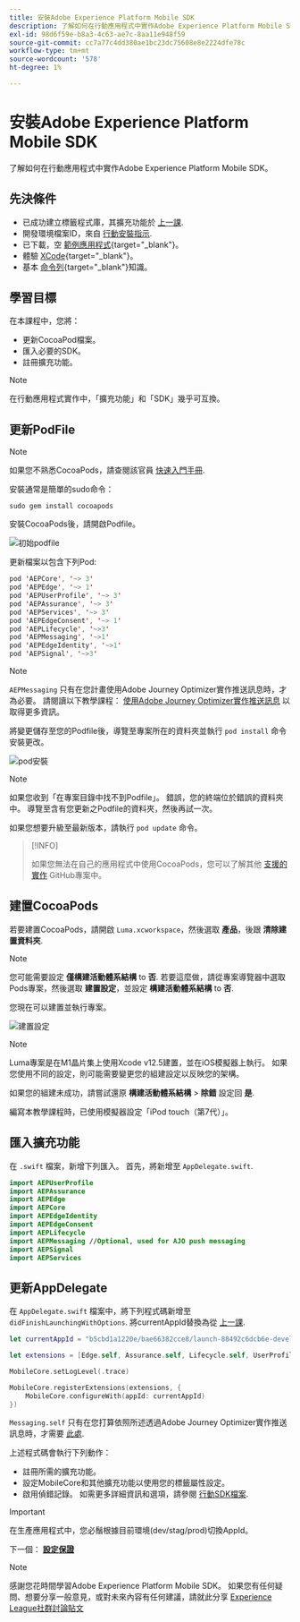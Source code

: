 ```yaml
---
title: 安裝Adobe Experience Platform Mobile SDK
description: 了解如何在行動應用程式中實作Adobe Experience Platform Mobile SDK。
exl-id: 98d6f59e-b8a3-4c63-ae7c-8aa11e948f59
source-git-commit: cc7a77c4dd380ae1bc23dc75608e8e2224dfe78c
workflow-type: tm+mt
source-wordcount: '578'
ht-degree: 1%

---
```


# 安裝Adobe Experience Platform Mobile SDK

了解如何在行動應用程式中實作Adobe Experience Platform Mobile SDK。

## 先決條件

* 已成功建立標籤程式庫，其擴充功能於 [上一課](configure-tags.md).
* 開發環境檔案ID，來自 [行動安裝指示](configure-tags.md#generate-sdk-install-instructions).
* 已下載，空 [範例應用程式](https://github.com/Adobe-Marketing-Cloud/Luma-iOS-Mobile-App){target=&quot;_blank&quot;}。
* 體驗 [XCode](https://developer.apple.com/xcode/){target=&quot;_blank&quot;}。
* 基本 [命令列](https://en.wikipedia.org/wiki/Command-line_interface){target=&quot;_blank&quot;}知識。

## 學習目標

在本課程中，您將：

* 更新CocoaPod檔案。
* 匯入必要的SDK。
* 註冊擴充功能。

>[!NOTE]
>
>在行動應用程式實作中，「擴充功能」和「SDK」幾乎可互換。


## 更新PodFile

>[!NOTE]
>
> 如果您不熟悉CocoaPods，請查閱該官員 [快速入門手冊](https://guides.cocoapods.org/using/getting-started.html).

安裝通常是簡單的sudo命令：

```console
sudo gem install cocoapods
```

安裝CocoaPods後，請開啟Podfile。

![初始podfile](assets/mobile-install-initial-podfile.png)

更新檔案以包含下列Pod:

```swift
pod 'AEPCore', '~> 3'
pod 'AEPEdge', '~> 1'
pod 'AEPUserProfile', '~> 3'
pod 'AEPAssurance', '~> 3'
pod 'AEPServices', '~> 3'
pod 'AEPEdgeConsent', '~> 1'
pod 'AEPLifecycle', '~>3'
pod 'AEPMessaging', '~>1'
pod 'AEPEdgeIdentity', '~>1'
pod 'AEPSignal', '~>3'
```

>[!NOTE]
>
> `AEPMessaging` 只有在您計畫使用Adobe Journey Optimizer實作推送訊息時，才為必要。 請閱讀以下教學課程： [使用Adobe Journey Optimizer實作推送訊息](journey-optimizer-push.md) 以取得更多資訊。

將變更儲存至您的Podfile後，導覽至專案所在的資料夾並執行 `pod install` 命令安裝更改。

![pod安裝](assets/mobile-install-podfile-install.png)

>[!NOTE]
>
> 如果您收到「在專案目錄中找不到Podfile」。 錯誤，您的終端位於錯誤的資料夾中。 導覽至含有您更新之Podfile的資料夾，然後再試一次。

如果您想要升級至最新版本，請執行 `pod update` 命令。

>[!INFO]
>
>如果您無法在自己的應用程式中使用CocoaPods，您可以了解其他 [支援的實作](https://github.com/adobe/aepsdk-core-ios#binaries) GitHub專案中。

## 建置CocoaPods

若要建置CocoaPods，請開啟 `Luma.xcworkspace`，然後選取 **產品**，後跟 **清除建置資料夾**.

>[!NOTE]
>
> 您可能需要設定 **僅構建活動體系結構** to **否**. 若要這麼做，請從專案導覽器中選取Pods專案，然後選取 **建置設定**，並設定 **構建活動體系結構** to **否**.

您現在可以建置並執行專案。

![建置設定](assets/mobile-install-build-settings.png)

>[!NOTE]
>
>Luma專案是在M1晶片集上使用Xcode v12.5建置，並在iOS模擬器上執行。 如果您使用不同的設定，則可能需要變更您的組建設定以反映您的架構。
>
>如果您的組建未成功，請嘗試還原 **構建活動體系結構** > **除錯** 設定回 **是**.
>
>編寫本教學課程時，已使用模擬器設定「iPod touch（第7代）」。

## 匯入擴充功能

在 `.swift` 檔案，新增下列匯入。 首先，將新增至 `AppDelegate.swift`.

```swift
import AEPUserProfile
import AEPAssurance
import AEPEdge
import AEPCore
import AEPEdgeIdentity
import AEPEdgeConsent
import AEPLifecycle
import AEPMessaging //Optional, used for AJO push messaging
import AEPSignal
import AEPServices
```

## 更新AppDelegate

在 `AppDelegate.swift` 檔案中，將下列程式碼新增至 `didFinishLaunchingWithOptions`. 將currentAppId替換為從 [上一課](configure-tags.md).

```swift
let currentAppId = "b5cbd1a1220e/bae66382cce8/launch-88492c6dcb6e-development"

let extensions = [Edge.self, Assurance.self, Lifecycle.self, UserProfile.self, Consent.self, AEPEdgeIdentity.Identity.self, Messaging.self]

MobileCore.setLogLevel(.trace)

MobileCore.registerExtensions(extensions, {
    MobileCore.configureWith(appId: currentAppId)
})
```

`Messaging.self` 只有在您打算依照所述透過Adobe Journey Optimizer實作推送訊息時，才需要 [此處](journey-optimizer-push.md).

上述程式碼會執行下列動作：

* 註冊所需的擴充功能。
* 設定MobileCore和其他擴充功能以使用您的標籤屬性設定。
* 啟用偵錯記錄。 如需更多詳細資訊和選項，請參閱 [行動SDK檔案](https://aep-sdks.gitbook.io/docs/getting-started/enable-debug-logging).

>[!IMPORTANT]
>在生產應用程式中，您必鬚根據目前環境(dev/stag/prod)切換AppId。

下一個： **[設定保證](assurance.md)**

>[!NOTE]
>
>感謝您花時間學習Adobe Experience Platform Mobile SDK。 如果您有任何疑問、想要分享一般意見，或對未來內容有任何建議，請就此分享 [Experience League社群討論貼文](https://experienceleaguecommunities.adobe.com/t5/adobe-experience-platform-launch/tutorial-discussion-implement-adobe-experience-cloud-in-mobile/td-p/443796)